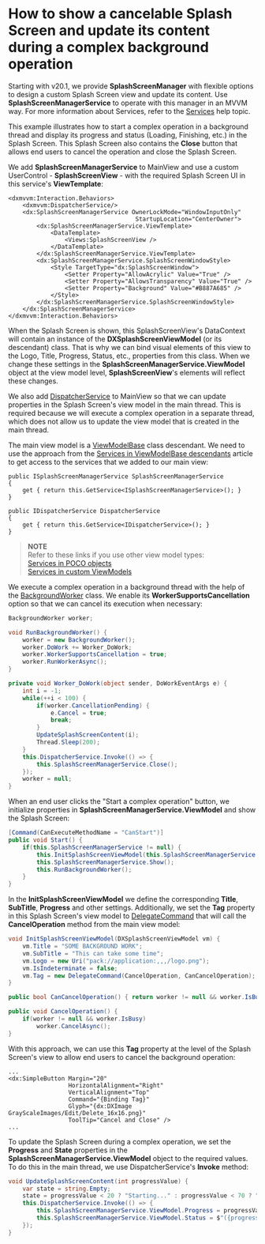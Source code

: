 # How to show a cancelable Splash Screen and update its content during a complex background operation

Starting with v20.1, we provide **SplashScreenManager** with flexible options to design a custom Splash Screen view and update its content. Use **SplashScreenManagerService** to operate with this manager in an MVVM way. For more information about Services, refer to the [Services](https://docs.devexpress.com/WPF/17414/mvvm-framework/services) help topic.

This example illustrates how to start a complex operation in a background thread and display its progress and status (Loading, Finishing, etc.) in the Splash Screen. This Splash Screen also contains the **Close** button that allows end users to cancel the operation and close the Splash Screen.

We add **SplashScreenManagerService** to MainView and use a custom UserControl - **SplashScreenView** - with the required Splash Screen UI in this service's **ViewTemplate**: 

```xaml
<dxmvvm:Interaction.Behaviors>
    <dxmvvm:DispatcherService/>
    <dx:SplashScreenManagerService OwnerLockMode="WindowInputOnly"
                                    StartupLocation="CenterOwner">
        <dx:SplashScreenManagerService.ViewTemplate>
            <DataTemplate>
                <Views:SplashScreenView />
            </DataTemplate>
        </dx:SplashScreenManagerService.ViewTemplate>
        <dx:SplashScreenManagerService.SplashScreenWindowStyle>
            <Style TargetType="dx:SplashScreenWindow">
                <Setter Property="AllowAcrylic" Value="True" />
                <Setter Property="AllowsTransparency" Value="True" />
                <Setter Property="Background" Value="#B887A685" />
            </Style>
        </dx:SplashScreenManagerService.SplashScreenWindowStyle>
    </dx:SplashScreenManagerService>
</dxmvvm:Interaction.Behaviors>
```

When the Splash Screen is shown, this SplashScreenView's DataContext will contain an instance of the **DXSplashScreenViewModel** (or its descendant) class. That is why we can bind visual elements of this view to the Logo, Title, Progress, Status, etc., properties from this class. When we change these settings in the **SplashScreenManagerService.ViewModel** object at the view model level, **SplashScreenView**'s elements will reflect these changes.

We also add [DispatcherService](https://docs.devexpress.com/WPF/113861/mvvm-framework/services/predefined-set/dispatcherservice) to MainView so that we can update properties in the Splash Screen's view model in the main thread. This is required because we will execute a complex operation in a separate thread, which does not allow us to update the view model that is created in the main thread.

The main view model is a [ViewModelBase](https://docs.devexpress.com/WPF/17351/mvvm-framework/viewmodels/viewmodelbase) class descendant. We need to use the approach from the [Services in ViewModelBase descendants](https://docs.devexpress.com/WPF/17446/mvvm-framework/services/services-in-viewmodelbase-descendants) article to get access to the services that we added to our main view:

```
public ISplashScreenManagerService SplashScreenManagerService
{
    get { return this.GetService<ISplashScreenManagerService>(); }
}

public IDispatcherService DispatcherService
{
    get { return this.GetService<IDispatcherService>(); }
}

```

> **NOTE**  
> Refer to these links if you use other view model types:  
> [Services in POCO objects](https://docs.devexpress.com/WPF/17447/mvvm-framework/services/services-in-poco-objects)  
> [Services in custom ViewModels](https://docs.devexpress.com/WPF/17450/mvvm-framework/services/services-in-custom-viewmodels)  

We execute a complex operation in a background thread with the help of the [BackgroundWorker](https://docs.microsoft.com/en-us/dotnet/api/system.componentmodel.backgroundworker?view=netframework-4.8) class. We enable its **WorkerSupportsCancellation** option so that we can cancel its execution when necessary: 

```cs
BackgroundWorker worker;

void RunBackgroundWorker() {
    worker = new BackgroundWorker();
    worker.DoWork += Worker_DoWork;
    worker.WorkerSupportsCancellation = true;
    worker.RunWorkerAsync();
}

private void Worker_DoWork(object sender, DoWorkEventArgs e) {
    int i = -1;
    while(++i < 100) {
        if(worker.CancellationPending) {
            e.Cancel = true;
            break;
        }
        UpdateSplashScreenContent(i);
        Thread.Sleep(200);
    }
    this.DispatcherService.Invoke(() => {
        this.SplashScreenManagerService.Close();
    });
    worker = null;
}
```

When an end user clicks the "Start a complex operation" button, we initialize properties in **SplashScreenManagerService.ViewModel** and show the Splash Screen:

```cs
[Command(CanExecuteMethodName = "CanStart")]
public void Start() {
    if(this.SplashScreenManagerService != null) {
        this.InitSplashScreenViewModel(this.SplashScreenManagerService.ViewModel);
        this.SplashScreenManagerService.Show();
        this.RunBackgroundWorker();
    }
}
```

In the **InitSplashScreenViewModel** we define the corresponding **Title**, **SubTitle**, **Progress** and other settings. Additionally, we set the **Tag** property in this Splash Screen's view model to [DelegateCommand](https://docs.devexpress.com/WPF/17353/mvvm-framework/commands/delegate-commands) that will call the **CancelOperation** method from the main view model:

```cs
void InitSplashScreenViewModel(DXSplashScreenViewModel vm) {
    vm.Title = "SOME BACKGROUND WORK";
    vm.SubTitle = "This can take some time";
    vm.Logo = new Uri("pack://application:,,,/logo.png");
    vm.IsIndeterminate = false;
    vm.Tag = new DelegateCommand(CancelOperation, CanCancelOperation);
}

public bool CanCancelOperation() { return worker != null && worker.IsBusy; }

public void CancelOperation() {
    if(worker != null && worker.IsBusy)
        worker.CancelAsync();
}
```

With this approach, we can use this **Tag** property at the level of the Splash Screen's view to allow end users to cancel the background operation:


```xaml
...
<dx:SimpleButton Margin="20"
                 HorizontalAlignment="Right"
                 VerticalAlignment="Top"
                 Command="{Binding Tag}"
                 Glyph="{dx:DXImage GrayScaleImages/Edit/Delete_16x16.png}"
                 ToolTip="Cancel and Close" />
...
```

To update the Splash Screen during a complex operation, we set the **Progress** and **State** properties in the **SplashScreenManagerService.ViewModel** object to the required values. To do this in the main thread, we use DispatcherService's **Invoke** method:

```cs
void UpdateSplashScreenContent(int progressValue) {
    var state = string.Empty;
    state = progressValue < 20 ? "Starting..." : progressValue < 70 ? "Loading data.." : "Finishing";
    this.DispatcherService.Invoke(() => {
        this.SplashScreenManagerService.ViewModel.Progress = progressValue;
        this.SplashScreenManagerService.ViewModel.Status = $"({progressValue} %) - {state}";
    });
}
```
